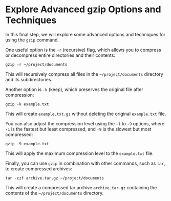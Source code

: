 # Explore Advanced gzip Options and Techniques

In this final step, we will explore some advanced options and techniques for using the `gzip` command.

One useful option is the `-r` (recursive) flag, which allows you to compress or decompress entire directories and their contents:

```
gzip -r ~/project/documents
```

This will recursively compress all files in the `~/project/documents` directory and its subdirectories.

Another option is `-k` (keep), which preserves the original file after compression:

```
gzip -k example.txt
```

This will create `example.txt.gz` without deleting the original `example.txt` file.

You can also adjust the compression level using the `-1` to `-9` options, where `-1` is the fastest but least compressed, and `-9` is the slowest but most compressed:

```
gzip -9 example.txt
```

This will apply the maximum compression level to the `example.txt` file.

Finally, you can use `gzip` in combination with other commands, such as `tar`, to create compressed archives:

```
tar -czf archive.tar.gz ~/project/documents
```

This will create a compressed tar archive `archive.tar.gz` containing the contents of the `~/project/documents` directory.
